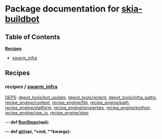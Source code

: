 <!--- AUTOGENERATED BY `./recipes.py test train` -->
# Package documentation for [skia-buildbot]()
## Table of Contents

**[Recipes](#Recipes)**
  * [swarm_infra](#recipes-swarm_infra)
## Recipes

### *recipes* / [swarm\_infra](/infra/bots/recipes/swarm_infra.py)

[DEPS](/infra/bots/recipes/swarm_infra.py#13): [depot\_tools/bot\_update][depot_tools/recipe_modules/bot_update], [depot\_tools/gclient][depot_tools/recipe_modules/gclient], [depot\_tools/infra\_paths][depot_tools/recipe_modules/infra_paths], [recipe\_engine/context][recipe_engine/recipe_modules/context], [recipe\_engine/file][recipe_engine/recipe_modules/file], [recipe\_engine/path][recipe_engine/recipe_modules/path], [recipe\_engine/platform][recipe_engine/recipe_modules/platform], [recipe\_engine/properties][recipe_engine/recipe_modules/properties], [recipe\_engine/python][recipe_engine/recipe_modules/python], [recipe\_engine/raw\_io][recipe_engine/recipe_modules/raw_io], [recipe\_engine/step][recipe_engine/recipe_modules/step]

&mdash; **def [RunSteps](/infra/bots/recipes/swarm_infra.py#43)(api):**

&mdash; **def [git](/infra/bots/recipes/swarm_infra.py#35)(api, \*cmd, \*\*kwargs):**

[depot_tools/recipe_modules/bot_update]: https://chromium.googlesource.com/chromium/tools/depot_tools.git/+/edfbc9ced2fc7c3a96edd8ab74997037987f11ee/recipes/README.recipes.md#recipe_modules-bot_update
[depot_tools/recipe_modules/gclient]: https://chromium.googlesource.com/chromium/tools/depot_tools.git/+/edfbc9ced2fc7c3a96edd8ab74997037987f11ee/recipes/README.recipes.md#recipe_modules-gclient
[depot_tools/recipe_modules/infra_paths]: https://chromium.googlesource.com/chromium/tools/depot_tools.git/+/edfbc9ced2fc7c3a96edd8ab74997037987f11ee/recipes/README.recipes.md#recipe_modules-infra_paths
[recipe_engine/recipe_modules/context]: https://chromium.googlesource.com/infra/luci/recipes-py.git/+/157d3d2973ebb66c21dce81dfa506695b8ab6926/README.recipes.md#recipe_modules-context
[recipe_engine/recipe_modules/file]: https://chromium.googlesource.com/infra/luci/recipes-py.git/+/157d3d2973ebb66c21dce81dfa506695b8ab6926/README.recipes.md#recipe_modules-file
[recipe_engine/recipe_modules/path]: https://chromium.googlesource.com/infra/luci/recipes-py.git/+/157d3d2973ebb66c21dce81dfa506695b8ab6926/README.recipes.md#recipe_modules-path
[recipe_engine/recipe_modules/platform]: https://chromium.googlesource.com/infra/luci/recipes-py.git/+/157d3d2973ebb66c21dce81dfa506695b8ab6926/README.recipes.md#recipe_modules-platform
[recipe_engine/recipe_modules/properties]: https://chromium.googlesource.com/infra/luci/recipes-py.git/+/157d3d2973ebb66c21dce81dfa506695b8ab6926/README.recipes.md#recipe_modules-properties
[recipe_engine/recipe_modules/python]: https://chromium.googlesource.com/infra/luci/recipes-py.git/+/157d3d2973ebb66c21dce81dfa506695b8ab6926/README.recipes.md#recipe_modules-python
[recipe_engine/recipe_modules/raw_io]: https://chromium.googlesource.com/infra/luci/recipes-py.git/+/157d3d2973ebb66c21dce81dfa506695b8ab6926/README.recipes.md#recipe_modules-raw_io
[recipe_engine/recipe_modules/step]: https://chromium.googlesource.com/infra/luci/recipes-py.git/+/157d3d2973ebb66c21dce81dfa506695b8ab6926/README.recipes.md#recipe_modules-step
